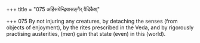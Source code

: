 +++
title = "075 अहिंसयेन्द्रियासङ्गैर् वैदिकैश्"

+++
075	By not injuring any creatures, by detaching the senses (from objects of enjoyment), by the rites prescribed in the Veda, and by rigorously practising austerities, (men) gain that state (even) in this (world).